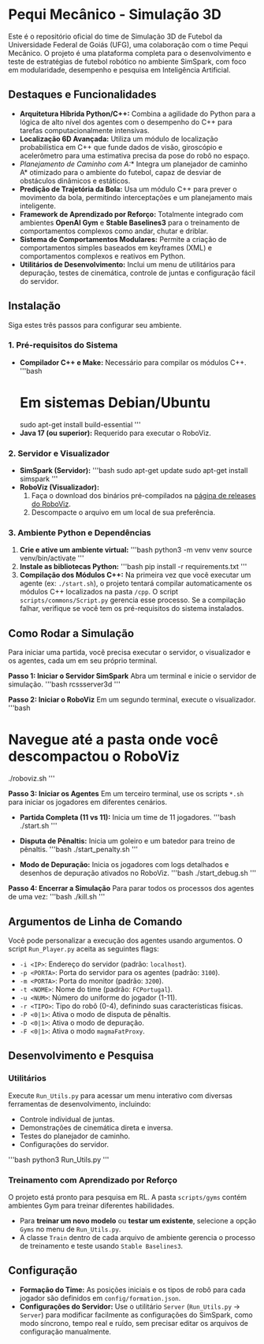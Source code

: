 # Pequi Mecânico - Simulação 3D

Este é o repositório oficial do time de Simulação 3D de Futebol da Universidade Federal de Goiás (UFG), uma colaboração com o time Pequi Mecânico. O projeto é uma plataforma completa para o desenvolvimento e teste de estratégias de futebol robótico no ambiente SimSpark, com foco em modularidade, desempenho e pesquisa em Inteligência Artificial.

## Destaques e Funcionalidades

* **Arquitetura Híbrida Python/C++:** Combina a agilidade do Python para a lógica de alto nível dos agentes com o desempenho do C++ para tarefas computacionalmente intensivas.
* **Localização 6D Avançada:** Utiliza um módulo de localização probabilística em C++ que funde dados de visão, giroscópio e acelerômetro para uma estimativa precisa da pose do robô no espaço.
* **Planejamento de Caminho com A*:** Integra um planejador de caminho A* otimizado para o ambiente do futebol, capaz de desviar de obstáculos dinâmicos e estáticos.
* **Predição de Trajetória da Bola:** Usa um módulo C++ para prever o movimento da bola, permitindo interceptações e um planejamento mais inteligente.
* **Framework de Aprendizado por Reforço:** Totalmente integrado com ambientes **OpenAI Gym** e **Stable Baselines3** para o treinamento de comportamentos complexos como andar, chutar e driblar.
* **Sistema de Comportamentos Modulares:** Permite a criação de comportamentos simples baseados em keyframes (XML) e comportamentos complexos e reativos em Python.
* **Utilitários de Desenvolvimento:** Inclui um menu de utilitários para depuração, testes de cinemática, controle de juntas e configuração fácil do servidor.

## Instalação

Siga estes três passos para configurar seu ambiente.

### 1. Pré-requisitos do Sistema

* **Compilador C++ e Make:** Necessário para compilar os módulos C++.
    '''bash
    # Em sistemas Debian/Ubuntu
    sudo apt-get install build-essential
    '''
* **Java 17 (ou superior):** Requerido para executar o RoboViz.

### 2. Servidor e Visualizador

* **SimSpark (Servidor):**
    '''bash
    sudo apt-get update
    sudo apt-get install simspark
    '''
* **RoboViz (Visualizador):**
    1.  Faça o download dos binários pré-compilados na [página de releases do RoboViz](https://github.com/magmaOffenburg/RoboViz/releases).
    2.  Descompacte o arquivo em um local de sua preferência.

### 3. Ambiente Python e Dependências

1.  **Crie e ative um ambiente virtual:**
    '''bash
    python3 -m venv venv
    source venv/bin/activate
    '''
2.  **Instale as bibliotecas Python:**
    '''bash
    pip install -r requirements.txt
    '''
3.  **Compilação dos Módulos C++:**
    Na primeira vez que você executar um agente (ex: `./start.sh`), o projeto tentará compilar automaticamente os módulos C++ localizados na pasta `/cpp`. O script `scripts/commons/Script.py` gerencia esse processo. Se a compilação falhar, verifique se você tem os pré-requisitos do sistema instalados.

## Como Rodar a Simulação

Para iniciar uma partida, você precisa executar o servidor, o visualizador e os agentes, cada um em seu próprio terminal.

**Passo 1: Iniciar o Servidor SimSpark**
Abra um terminal e inicie o servidor de simulação.
'''bash
rcssserver3d
'''

**Passo 2: Iniciar o RoboViz**
Em um segundo terminal, execute o visualizador.
'''bash
# Navegue até a pasta onde você descompactou o RoboViz
./roboviz.sh
'''

**Passo 3: Iniciar os Agentes**
Em um terceiro terminal, use os scripts `*.sh` para iniciar os jogadores em diferentes cenários.

* **Partida Completa (11 vs 11):** Inicia um time de 11 jogadores.
    '''bash
    ./start.sh
    '''

* **Disputa de Pênaltis:** Inicia um goleiro e um batedor para treino de pênaltis.
    '''bash
    ./start_penalty.sh
    '''

* **Modo de Depuração:** Inicia os jogadores com logs detalhados e desenhos de depuração ativados no RoboViz.
    '''bash
    ./start_debug.sh
    '''

**Passo 4: Encerrar a Simulação**
Para parar todos os processos dos agentes de uma vez:
'''bash
./kill.sh
'''

## Argumentos de Linha de Comando

Você pode personalizar a execução dos agentes usando argumentos. O script `Run_Player.py` aceita as seguintes flags:

* `-i <IP>`: Endereço do servidor (padrão: `localhost`).
* `-p <PORTA>`: Porta do servidor para os agentes (padrão: `3100`).
* `-m <PORTA>`: Porta do monitor (padrão: `3200`).
* `-t <NOME>`: Nome do time (padrão: `FCPortugal`).
* `-u <NUM>`: Número do uniforme do jogador (1-11).
* `-r <TIPO>`: Tipo do robô (0-4), definindo suas características físicas.
* `-P <0|1>`: Ativa o modo de disputa de pênaltis.
* `-D <0|1>`: Ativa o modo de depuração.
* `-F <0|1>`: Ativa o modo `magmaFatProxy`.

## Desenvolvimento e Pesquisa

### Utilitários
Execute `Run_Utils.py` para acessar um menu interativo com diversas ferramentas de desenvolvimento, incluindo:
* Controle individual de juntas.
* Demonstrações de cinemática direta e inversa.
* Testes do planejador de caminho.
* Configurações do servidor.

'''bash
python3 Run_Utils.py
'''

### Treinamento com Aprendizado por Reforço
O projeto está pronto para pesquisa em RL. A pasta `scripts/gyms` contém ambientes Gym para treinar diferentes habilidades.

* Para **treinar um novo modelo** ou **testar um existente**, selecione a opção `Gyms` no menu de `Run_Utils.py`.
* A classe `Train` dentro de cada arquivo de ambiente gerencia o processo de treinamento e teste usando `Stable Baselines3`.

## Configuração

* **Formação do Time:** As posições iniciais e os tipos de robô para cada jogador são definidos em `config/formation.json`.
* **Configurações do Servidor:** Use o utilitário `Server` (`Run_Utils.py` -> `Server`) para modificar facilmente as configurações do SimSpark, como modo síncrono, tempo real e ruído, sem precisar editar os arquivos de configuração manualmente.